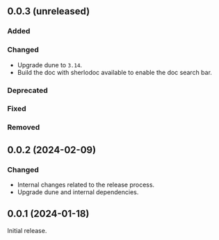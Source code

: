 ## 0.0.3 (unreleased)

### Added

### Changed

- Upgrade dune to `3.14`.
- Build the doc with sherlodoc available to enable the doc search bar.

### Deprecated

### Fixed

### Removed

## 0.0.2 (2024-02-09)

### Changed

- Internal changes related to the release process.
- Upgrade dune and internal dependencies.

## 0.0.1 (2024-01-18)

Initial release.
